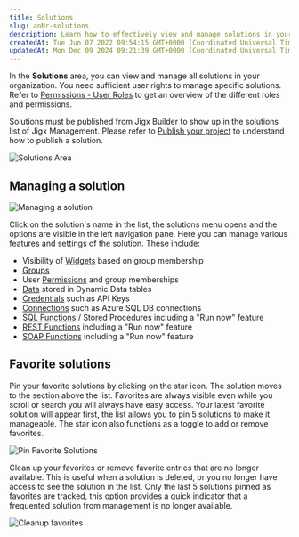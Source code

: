 ```yaml
---
title: Solutions
slug: anNr-solutions
description: Learn how to effectively view and manage solutions in your organization using JigxBuilder and JigxManagement. Discover guidance on managing features and settings, such as widget and story visibility based on group membership and user permissions. Explore 
createdAt: Tue Jun 07 2022 09:54:15 GMT+0000 (Coordinated Universal Time)
updatedAt: Mon Dec 09 2024 09:21:39 GMT+0000 (Coordinated Universal Time)
---
```


In the **Solutions** area, you can view and manage all solutions in your organization. You need sufficient user rights to manage specific solutions. Refer to [Permissions - User Roles](<./Permissions - User Roles.md>) to get an overview of the different roles and permissions.

Solutions must be published from Jigx Builder to show up in the solutions list of  Jigx Management. Please refer to [Publish your project](<./../Getting started/Create an app from scratch/Create the Calendar/Publish your project.md>) to understand how to publish a solution.

![Solutions Area](https://archbee-image-uploads.s3.amazonaws.com/x7vdIDH6-ScTprfmi2XXX/XK35PpJ3mMLLJv9nznEts_jm-solutionsl.png "Solutions Area")

## Managing a solution

![Managing a solution](https://archbee-image-uploads.s3.amazonaws.com/x7vdIDH6-ScTprfmi2XXX/rpshhtRzN6rJPDv-MgvJl_jm-solwidgetsl.png "Managing a solution")

Click on the solution's name in the list, the solutions menu opens and the options are visible in the left navigation pane. Here you can manage various features and settings of the solution. These include:

- Visibility of [Widgets](./Solutions/Widgets.md) based on group membership
- [Groups](./Solutions/Groups.md)
- User [Permissions](./Solutions/Permissions.md) and group memberships
- [Data]() stored in Dynamic Data tables
- [Credentials](./Solutions/Credentials.md) such as API Keys
- [Connections](./Solutions/Connections.md) such as Azure SQL DB connections
- [SQL Functions](<./Solutions/SQL Functions.md>) / Stored Procedures including a "Run now" feature
- [REST Functions](<./Solutions/REST Functions.md>) including a "Run now" feature
- [SOAP Functions](<./Solutions/SOAP Functions.md>) including a "Run now" feature

## Favorite solutions

Pin your favorite solutions by clicking on the star icon. The solution moves to the section above the list. Favorites are always visible even while you scroll or search you will always have easy access. Your latest favorite solution will appear first, the list allows you to pin 5 solutions to make it manageable. The star icon also functions as a toggle to add or remove favorites.

![Pin Favorite Solutions](https://archbee-image-uploads.s3.amazonaws.com/x7vdIDH6-ScTprfmi2XXX/fljh8-C2lt5gXhfBpNYCA_jm-favoritesl.png "Pin Favorite Solutions")

Clean up your favorites or remove favorite entries that are no longer available. This is useful when a solution is deleted, or you no longer have access to see the solution in the list. Only the last 5 solutions pinned as favorites are tracked, this option provides a quick indicator that a frequented solution from management is no longer available.

![Cleanup favorites](https://archbee-image-uploads.s3.amazonaws.com/x7vdIDH6-ScTprfmi2XXX/IwOD2INBfVT0S4ERF6xl0_jm-favoritecleanup.png "Cleanup favorites")

